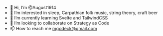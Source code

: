 - 👋 Hi, I’m @August1914
- 👀 I’m interested in sleep, Carpathian folk music, string theory, craft beer
- 🌱 I’m currently learning Svelte and TailwindCSS
- 💞️ I’m looking to collaborate on Strategy as Code
- 📫 How to reach me mgodeck@gmail.com

<!---
August1914/August1914 is a ✨ special ✨ repository because its `README.md` (this file) appears on your GitHub profile.
You can click the Preview link to take a look at your changes.
--->
